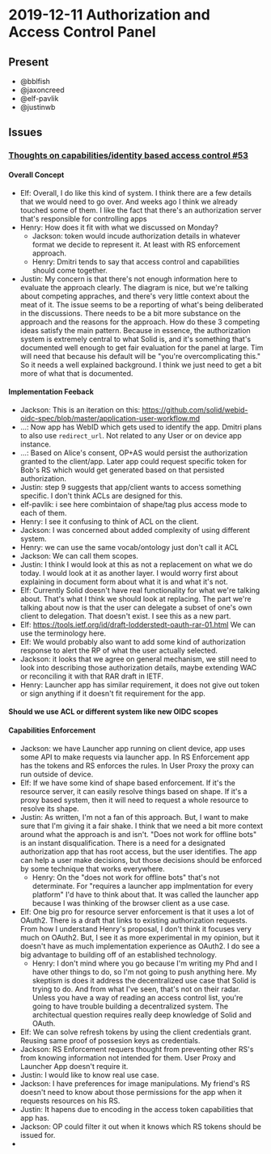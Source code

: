 # 2019-12-11 Authorization and Access Control Panel

## Present

* @bblfish
* @jaxoncreed
* @elf-pavlik
* @justinwb

## Issues

### [Thoughts on capabilities/identity based access control #53](https://github.com/solid/authorization-and-access-control-panel/issues/53)

#### Overall Concept
 - Elf: Overall, I do like this kind of system. I think there are a few details that we would need to go over. And weeks ago I think we already touched some of them. I like the fact that there's an authorization server that's responsible for controlling apps
 - Henry: How does it fit with what we discussed on Monday?
    - Jackson: token would incude authorization details in whatever format we decide to represent it. At least with RS enforcement approach.
    - Henry: Dmitri tends to say that access control and capabilities should come together.
- Justin: My concern is that there's not enough information here to evaluate the approach clearly. The diagram is nice, but we're talking about competing appraches, and there's very little context about the meat of it. The issue seems to be a reporting of what's being deliberated in the discussions. There needs to be a bit more substance on the approach and the reasons for the approach. How do these 3 competing ideas satisfy the main pattern. Because in essence, the authorization system is extremely central to what Solid is, and it's something that's documented well enough to get fair evaluation for the panel at large. Tim will need that because his default will be "you're overcomplicating this." So it needs a well explained background. I think we just need to get a bit more of what that is documented.

#### Implementation Feeback
 - Jackson: This is an iteration on this: https://github.com/solid/webid-oidc-spec/blob/master/application-user-workflow.md
 - ...: Now app has WebID which gets used to identify the app. Dmitri plans to also use `redirect_url`. Not related to any User or on device app instance.
 - ...: Based on Alice's consent, OP+AS would persist the authorization granted to the client/app. Later app could request specific token for Bob's RS which would get generated based on that persisted authorization.
 - Justin: step 9 suggests that app/client wants to access something specific. I don't think ACLs are designed for this. 
 - elf-pavlik: i see here combintaion of shape/tag plus access mode to each of them.
 - Henry: I see it confusing to think of ACL on the client.
 - Jackson: I was concerned about added complexity of using different system.
 - Henry: we can use the same vocab/ontology just don't call it ACL
 - Jackson: We can call them scopes.
 - Justin: I think I would look at this as not a replacement on what we do today. I would look at it as another layer. I would worry first about explaining in document form about what it is and what it's not.
 - Elf: Currently Solid doesn't have real functionality for what we're talking about. That's what I think we should look at replacing. The part we're talking about now is that the user can delegate a subset of one's own client to delegation. That doesn't exist. I see this as a new part.
 - Elf: https://tools.ietf.org/id/draft-lodderstedt-oauth-rar-01.html We can use the terminology here. 
 - Elf: We would probably also want to add some kind of authorization response to alert the RP of what the user actually selected.
 - Jackson: it looks that we agree on general mechanism, we still need to look into describing those authorization details, maybe extending WAC or reconciling it with that RAR draft in IETF.
 - Henry: Launcher app has similar requirement, it does not give out token or sign anything if it doesn't fit requirement for the app.

#### Should we use ACL or different system like new OIDC scopes

#### Capabilities Enforcement

- Jackson: we have Launcher app running on client device, app uses some API to make requests via launcher app. In RS Enforcement app has the tokens and RS enforces the rules. In User Proxy the proxy can run outside of device.
- Elf: If we have some kind of shape based enforcement. If it's the resource server, it can easily resolve things based on shape. If it's a proxy based system, then it will need to request a whole resource to resolve its shape.
- Justin: As written, I'm not a fan of this approach. But, I want to make sure that I'm giving it a fair shake. I think that we need a bit more context around what the approach is and isn't. "Does not work for offline bots" is an instant disqualification. There is a need for a designated authorization app that has root access, but the user identifies. The app can help a user make decisions, but those decisions should be enforced by some technique that works everywhere.
    - Henry: On the "does not work for offline bots" that's not determinate. For "requires a launcher app implmentation for every platform" I'd have to think about that. It was called the launcher app because I was thinking of the browser client as a use case.
- Elf: One big pro for resource server enforcement is that it uses a lot of OAuth2. There is a draft that links to existing authorization requests. From how I understand Henry's proposal, I don't think it focuses very much on OAuth2. But, I see it as more experimental in my opinion, but it doesn't have as much implementation experience as OAuth2. I do see a big advantage to building off of an established technology. 
    - Henry: I don't mind where you go because I'm writing my Phd and I have other things to do, so I'm not going to push anything here. My skeptism is does it address the decentralized use case that Solid is trying to do. And from what I've seen, that's not on their radar. Unless you have a way of reading an access control list, you're going to have trouble building a decentralized system. The architectual question requires really deep knowledge of Solid and OAuth.
- Elf: We can solve refresh tokens by using the client credentials grant. Reusing same proof of possesion keys as credentials.
- Jackson: RS Enforcement requers thought from preventing other RS's from knowing information not intended for them. User Proxy and Launcher App doesn't require it.
- Justin: I would like to know real use case.
- Jackson: I have preferences for image manipulations. My friend's RS doesn't need to know about those permissions for the app when it requests resources on his RS.
- Justin: It hapens due to encoding in the access token capabilities that app has.
- Jackson: OP could filter it out when it knows which RS tokens should be issued for.
- 
